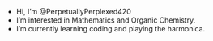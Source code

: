 - Hi, I’m @PerpetuallyPerplexed420
- I’m interested in Mathematics and Organic Chemistry.
- I’m currently learning coding and playing the harmonica.

<!---
PerpetuallyPerplexed420/PerpetuallyPerplexed420 is a ✨ special ✨ repository because its `README.md` (this file) appears on your GitHub profile.
You can click the Preview link to take a look at your changes.
--->
